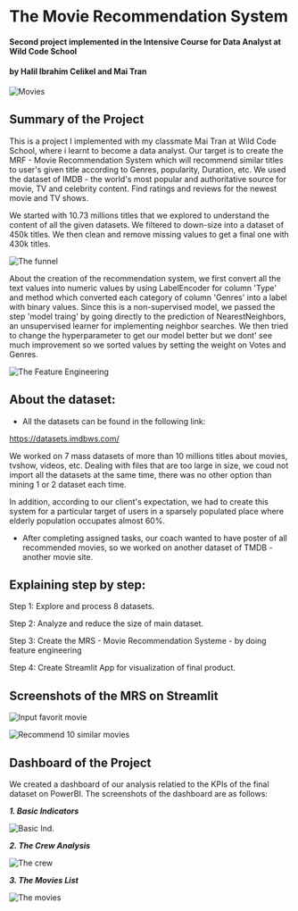 # The Movie Recommendation System
#### Second project implemented in the Intensive Course for Data Analyst at Wild Code School
#### by Halil Ibrahim Celikel and Mai Tran

![Movies](asset/logo.png)


## Summary of the Project

This is a project I implemented with my classmate Mai Tran at Wild Code School, where i learnt to become a data analyst. Our target is to create the  MRF - Movie Recommendation System which will recommend similar titles to user's given title according to Genres, popularity, Duration, etc. We used the dataset of IMDB - the world's most popular and authoritative source for movie, TV and celebrity content. Find ratings and reviews for the newest movie and TV shows.

We started with 10.73 millions titles that we explored to understand the content of all the given datasets. We filtered to down-size into a dataset of 450k titles. We then clean and remove missing values to get a final one with 430k titles.

![The funnel](asset/home_page_filtering.png)

About the creation of the recommendation system, we first convert all the text values into numeric values by using LabelEncoder for column 'Type' and method which converted each category of column 'Genres' into a label with binary values.
Since this is a non-supervised model, we passed the step 'model traing' by going directly to the prediction of NearestNeighbors, an unsupervised learner for implementing neighbor searches.
We then tried to change the hyperparameter to get our model better but we dont' see much improvement so we sorted values by setting the weight on Votes and Genres.

![The Feature Engineering](asset/home2.png)

## About the dataset:

- All the datasets can be found in the following link:

https://datasets.imdbws.com/

We worked on 7 mass datasets of more than 10 millions titles about movies, tvshow, videos, etc.  Dealing with files that are too large in size, we coud not import all the datasets at the same time, there was no other option than mining 1 or 2 dataset each time.

In addition, according to our client's expectation, we had to create this system for a particular target of users in a sparsely populated place where elderly population occupates almost 60%.

- After completing assigned tasks, our coach wanted to have poster of all recommended movies, so we worked on another dataset of TMDB - another movie site.

## Explaining step by step:
Step 1: Explore and process 8 datasets. 

Step 2: Analyze and reduce the size of main dataset. 

Step 3: Create the MRS - Movie Recommendation Systeme - by doing feature engineering

Step 4: Create Streamlit App for visualization of final product.

## Screenshots of the MRS on Streamlit

![Input favorit movie](asset/streamlit1.png)

![Recommend 10 similar movies](asset/streamlit2.png)


## Dashboard of the Project

We created a dashboard of our analysis relatied to the KPIs of the final dataset on PowerBI. The screenshots of the dashboard are as follows:


***1. Basic Indicators***

![Basic Ind.](asset/PBI1.png)

***2. The Crew Analysis***

![The crew](asset/PBI2.png)

***3. The Movies List***

![The movies](asset/PBI3.png)




